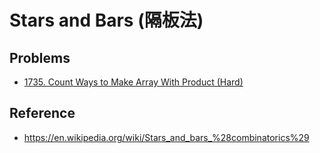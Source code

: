 # Stars and Bars (隔板法)

## Problems

* [1735. Count Ways to Make Array With Product (Hard)](https://leetcode.com/problems/count-ways-to-make-array-with-product/)

## Reference

* https://en.wikipedia.org/wiki/Stars_and_bars_%28combinatorics%29